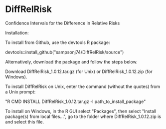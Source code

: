 # DiffRelRisk
Confidence Intervals for the Difference in Relative Risks


Installation:

To install from Github, use the devtools R package:

devtools::install_github("sampsonj74/DiffRelRisk/source")

Alternatively, download the package and follow the steps below.

Download DiffRelRisk_1.0.12.tar.gz (for Unix) or DiffRelRisk_1.0.12.zip (for Windows).

To install DiffRelRisk on Unix, enter the command (without the quotes) from a Unix prompt:

"R CMD INSTALL DiffRelRisk_1.0.12.tar.gz -l path_to_install_package"

To install on Windows, in the R GUI select "Packages", then select "Install package(s) from local files...", go to the folder where DiffRelRisk_1.0.12.zip is and select this file.

